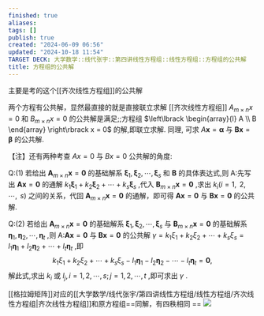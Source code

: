 ```yaml
---
finished: true
aliases: 
tags: []
publish: true
created: "2024-06-09 06:56"
updated: "2024-10-18 11:54"
TARGET DECK: 大学数学::线代张宇::第四讲线性方程组::线性方程组::方程组的公共解
title: 方程组的公共解
---
```

主要是考的这个[[齐次线性方程组]]的公共解

两个方程有公共解，显然最直接的就是直接联立求解
[[齐次线性方程组]] $A_{m {\times} n}x = 0$ 和 $B_{m {\times} n}x = 0$ 的公共解是满足;;方程组 $\left\lbrack \begin{array}{l} A \\ B \end{array} \right\rbrack x = 0$ 的解,即联立求解. 同理, 可求 $A\mathbf{x} = \mathbf{\alpha}$ 与 $\mathbf{B}\mathbf{x} = \mathbf{\beta}$ 的公共解.

【注】还有两种考查 $Ax = 0$ 与 $Bx = 0$ 公共解的角度:

Q:(1) 若给出 ${\mathbf{A}}_{m {\times} n}\mathbf{x} = \mathbf{0}$ 的基础解系 ${\mathbf{\xi}}_{1},{\mathbf{\xi}}_{2},{\cdots},{\mathbf{\xi}}_{s}$ 和 $\mathbf{B}$ 的具体表达式,则
A:先写出 $\mathbf{A}\mathbf{x} = \mathbf{0}$ 的通解 $k_{1}{\mathbf{\xi}}_{1} + k_{2}{\mathbf{\xi}}_{2} + {\cdots} + k_{s}{\mathbf{\xi}}_{s}$ ,代入 ${\mathbf{B}}_{m\times n}\mathbf{x} = \mathbf{0}$ ,求出 $k_{i}\left( i = 1,\text{ }2,\text{ }{\cdots},\text{ }s \right)$ 之间的关系，代回 ${\mathbf{A}}_{m\times n}\mathbf{x} = \mathbf{0}$ 的通解，即可得 $\mathbf{A}\mathbf{x} = \mathbf{0}$ 与 $\mathbf{B}\mathbf{x} = \mathbf{0}$ 的公共解.

Q:(2) 若给出 ${\mathbf{A}}_{m\times n}\mathbf{x} = \mathbf{0}$ 的基础解系 ${\mathbf{\xi}}_{1},{\mathbf{\xi}}_{2},{\cdots},{\mathbf{\xi}}_{s}$ 与 ${\mathbf{B}}_{m\times n}\mathbf{x} = \mathbf{0}$ 的基础解系 ${\mathbf{\eta}}_{1},{\mathbf{\eta}}_{2},{\cdots},{\mathbf{\eta}}_{t}$ ,则 
A:$\mathbf{A}\mathbf{x} = \mathbf{0}$ 与 $\mathbf{B}\mathbf{x} = \mathbf{0}$ 的公共解 $\gamma = k_{1}{\xi}_{1} + k_{2}{\xi}_{2} + {\cdots} + k_{s}{\xi}_{s} = l_{1}{\mathbf{\eta}}_{1} + l_{2}{\mathbf{\eta}}_{2} + {\cdots} + l_{t}{\mathbf{\eta}}_{t}$ ,即
$$
k_{1}{\xi}_{1} + k_{2}{\xi}_{2} + {\cdots} + k_{s}{\xi}_{s} {-} l_{1}{\mathbf{\eta}}_{1} {-} l_{2}{\mathbf{\eta}}_{2} {-} {\cdots} {-} l_{t}{\mathbf{\eta}}_{t} = \mathbf{0},
$$
解此式,求出 $k_{i}$ 或 $l_{j},i = 1,2,{\cdots},s;j = 1,2,{\cdots},t$ ,即可求出 $\gamma$ .

[[格拉姆矩阵]]对应的[[大学数学/线代张宇/第四讲线性方程组/线性方程组/齐次线性方程组|齐次线性方程组]]和原方程组==同解，有四秩相同 ==
![](https://img.hwenyi.tech/202406091823410.webp)

